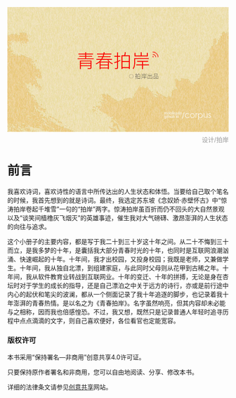 
![青春拍岸](images/qingchunpaian.jpg)
<div style="margin-top: -10px;color:#999;text-align:right;">设计/拍岸</div>

# 前言

我喜欢诗词，喜欢诗性的语言中所传达出的人生状态和体悟。当要给自己取个笔名的时候，我首先想到的就是诗词。最终，我选定苏东坡《念奴娇·赤壁怀古》中“惊涛拍岸卷起千堆雪”一句的“拍岸”两字。惊涛拍岸虽百折而仍不回头的大自然景观以及“谈笑间樯橹灰飞烟灭”的英雄事迹，催生我对大气磅礴、激昂澎湃的人生状态的向往与追求。

这个小册子的主要内容，都是写于我二十到三十岁这十年之间。从二十不悔到三十而立，是我多梦的十年，是囊括我大部分青春时光的十年，也同时是互联网浪潮汹涌、快速崛起的十年。十年间，我才出校园，又投身校园；我既是老师，又兼做学生。十年间，我从独自北漂，到组建家庭，与此同时父母则从花甲到古稀之年。十年间，我从软件教育业转战到互联网业。十年的变迁、十年的拼搏，无论是身在杏坛时对于学生的成长的指导，还是自己漂泊之中关于远方的诗行，亦或是前行途中内心的起伏和笔尖的波澜，都从一个侧面记录了我十年追逐的脚步，也记录着我十年澎湃的青春热情。是以名之为《青春拍岸》。名字虽然响亮，但其内容却未必能与之相称，因而我也倍感惶恐。不过，我又想，既然只是记录普通人年轻时追寻历程中点点滴滴的文字，则自己喜欢便好，各位看官也定能宽容。

### 版权许可

本书采用“保持署名—非商用”创意共享4.0许可证。

只要保持原作者署名和非商用，您可以自由地阅读、分享、修改本书。

详细的法律条文请参见[创意共享](http://creativecommons.org/licenses/by-nc/4.0/)网站。
